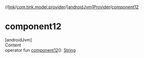 //[link](../../index.md)/[com.tink.model.provider](../index.md)/[[androidJvm]Provider](index.md)/[component12](component12.md)



# component12  
[androidJvm]  
Content  
operator fun [component12](component12.md)(): [String](https://kotlinlang.org/api/latest/jvm/stdlib/kotlin/-string/index.html)  



